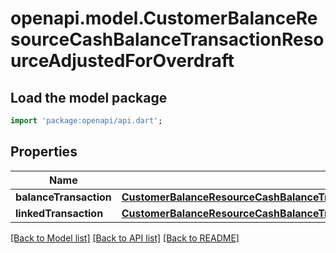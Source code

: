 # openapi.model.CustomerBalanceResourceCashBalanceTransactionResourceAdjustedForOverdraft

## Load the model package
```dart
import 'package:openapi/api.dart';
```

## Properties
Name | Type | Description | Notes
------------ | ------------- | ------------- | -------------
**balanceTransaction** | [**CustomerBalanceResourceCashBalanceTransactionResourceAdjustedForOverdraftBalanceTransaction**](CustomerBalanceResourceCashBalanceTransactionResourceAdjustedForOverdraftBalanceTransaction.md) |  | 
**linkedTransaction** | [**CustomerBalanceResourceCashBalanceTransactionResourceAdjustedForOverdraftLinkedTransaction**](CustomerBalanceResourceCashBalanceTransactionResourceAdjustedForOverdraftLinkedTransaction.md) |  | 

[[Back to Model list]](../README.md#documentation-for-models) [[Back to API list]](../README.md#documentation-for-api-endpoints) [[Back to README]](../README.md)


